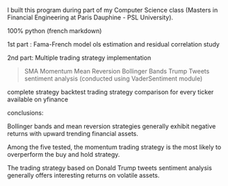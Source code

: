 I built this program during part of my Computer Science class (Masters in Financial Engineering at Paris Dauphine - PSL University). 

100% python (french markdown)

1st part : Fama-French model ols estimation and residual correlation study

2nd part: Multiple trading strategy implementation 

> SMA
> Momentum
> Mean Reversion
> Bollinger Bands
> Trump Tweets sentiment analysis (conducted using VaderSentiment module)

complete strategy backtest
trading strategy comparison for every ticker available on yfinance

conclusions:

Bollinger bands and mean reversion strategies generally exhibit negative returns with upward trending financial assets.

Among the five tested, the momentum trading strategy is the most likely to overperform the buy and hold strategy.

The trading strategy based on Donald Trump tweets sentiment analysis generally offers interesting returns on volatile assets.
